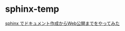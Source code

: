 # sphinx-temp

[sphinx でドキュメント作成からWeb公開までをやってみた](https://qiita.com/kinpira/items/505bccacb2fba89c0ff0)
